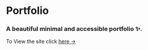 # Portfolio 

### A beautiful minimal and accessible portfolio ✨.

To View the site click [here &rarr;](https://saraportfolio.website/)
